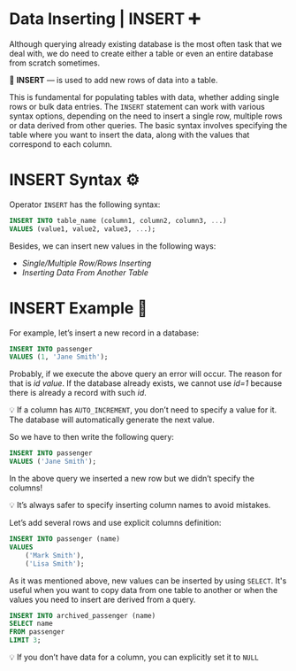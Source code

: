 # Data Inserting | INSERT ➕

Although querying already existing database is the most often task that we deal with, we do need to create either a table or even an entire database from scratch sometimes. 

<aside>

📖 **INSERT** — is used to add new rows of data into a table.

</aside>

This is fundamental for populating tables with data, whether adding single rows or bulk data entries. The `INSERT` statement can work with various syntax options, depending on the need to insert a single row, multiple rows or data derived from other queries. The basic syntax involves specifying the table where you want to insert the data, along with the values that correspond to each column.

# INSERT Syntax ⚙️

Operator `INSERT` has the following syntax:

```sql
INSERT INTO table_name (column1, column2, column3, ...)
VALUES (value1, value2, value3, ...);
```

Besides, we can insert new values in the following ways:

- *Single/Multiple Row/Rows Inserting*
- *Inserting Data From Another Table*

# INSERT Example 🧪

For example, let’s insert a new record in a database:

```sql
INSERT INTO passenger
VALUES (1, 'Jane Smith');
```

Probably, if we execute the above query an error will occur. The reason for that is *id value*. If the database already exists, we cannot use *id=1* because there is already a record with such *id*.

<aside>

💡 If a column has `AUTO_INCREMENT`, you don’t need to specify a value for it. The database will automatically generate the next value.

</aside>

So we have to then write the following query:

```sql
INSERT INTO passenger
VALUES ('Jane Smith');
```

In the above query we inserted a new row but we didn’t specify the columns!

<aside>

💡 It’s always safer to specify inserting column names to avoid mistakes.

</aside>

Let’s add several rows and use explicit columns definition:

```sql
INSERT INTO passenger (name)
VALUES
    ('Mark Smith'),
    ('Lisa Smith');
```

As it was mentioned above, new values can be inserted by using `SELECT`. It's useful when you want to copy data from one table to another or when the values you need to insert are derived from a query. 

```sql
INSERT INTO archived_passenger (name)
SELECT name
FROM passenger 
LIMIT 3;
```

<aside>

💡 If you don’t have data for a column, you can explicitly set it to `NULL`

</aside>